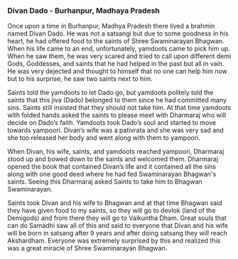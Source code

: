 ### Divan Dado - Burhanpur, Madhaya Pradesh

Once upon a time in Burhanpur, Madhya Pradesh there lived a brahmin named Divan Dado. He was not a satsangi but due to some goodness in his heart, he had offered food to the saints of Shree Swaminarayan Bhagwan. When his life came to an end, unfortunately, yamdoots came to pick him up. When he saw them, he was very scared and tried to call upon different demi Gods, Goddesses, and saints that he had helped in the past but all in vain. He was very dejected and thought to himself that no one can help him now but to his surprise, he saw two saints next to him.

Saints told the yamdoots to let Dado go, but yamdoots politely told the saints that this jiva (Dado) belonged to them since he had committed many sins. Saints still insisted that they should not take him. At that time yamdoots with folded hands asked the saints to please meet with Dharmaraj who will decide on Dado’s faith. Yamdoots took Dado’s soul and started to move towards yampoori. Divan’s wife was a pativrata and she was very sad and she too released her body and went along with them to yampoori.

When Divan, his wife, saints, and yamdoots reached yampoori, Dharmaraj stood up and bowed down to the saints and welcomed them. Dharmaraj opened the book that contained Divan’s life and it contained all the sins along with one good deed where he had fed Swaminarayan Bhagwan's saints. Seeing this Dharmaraj asked Saints to take him to Bhagwan Swaminarayan.

Saints took Divan and his wife to Bhagwan and at that time Bhagwan said they have given food to my saints, so they will go to devlok (land of the Demigods) and from there they will go to Vaikuntha Dham. Great souls that can do Samadhi saw all of this and said to everyone that Divan and his wife will be born in satsang after 9 years and after doing satsang they will reach Akshardham. Everyone was extremely surprised by this and realized this was a great miracle of Shree Swaminarayan Bhagwan.

